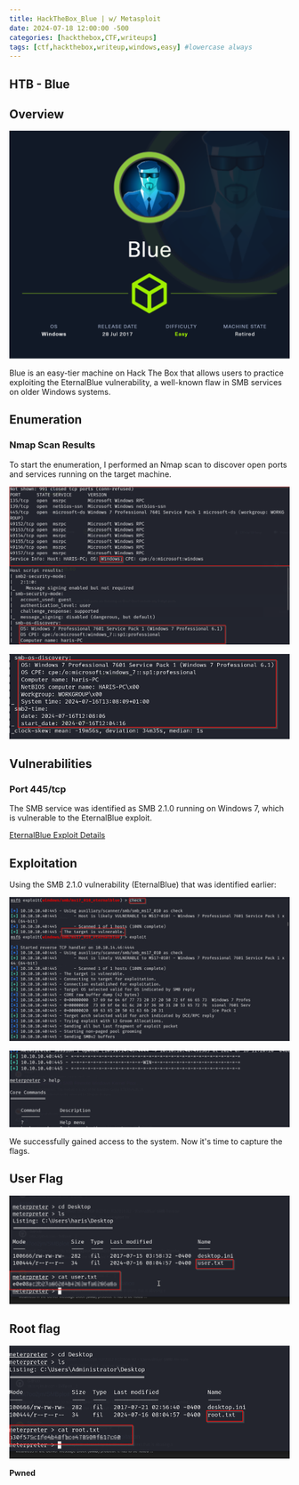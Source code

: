 ```yaml
---
title: HackTheBox_Blue | w/ Metasploit
date: 2024-07-18 12:00:00 -500
categories: [hackthebox,CTF,writeups]
tags: [ctf,hackthebox,writeup,windows,easy] #lowercase always
---
```


## HTB - Blue

## Overview

![Nmap Scan](/assets/img/Blue/blue.png)

Blue is an easy-tier machine on Hack The Box that allows users to practice exploiting the EternalBlue vulnerability, a well-known flaw in SMB services on older Windows systems.

## Enumeration

### Nmap Scan Results

To start the enumeration, I performed an Nmap scan to discover open ports and services running on the target machine.

![Nmap Scan Results](/assets/img/Blue/1.png)

![Nmap Scan](/assets/img/Blue/2.png)

## Vulnerabilities

### Port 445/tcp

The SMB service was identified as SMB 2.1.0 running on Windows 7, which is vulnerable to the EternalBlue exploit.

[EternalBlue Exploit Details](/assets/img/Blue/3.png)

## Exploitation

Using the SMB 2.1.0 vulnerability (EternalBlue) that was identified earlier:

![Exploitation Step 1](/assets/img/Blue/4.png)

![Exploitation Step 2](/assets/img/Blue/5.png)


We successfully gained access to the system. Now it's time to capture the flags.

## User Flag

![Exploitation Step 3](/assets/img/Blue/6.png)

## Root flag

![Root Flag](/assets/img/Blue/7.png)


**Pwned**

